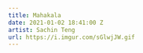 ```yaml
---
title: Mahakala
date: 2021-01-02 18:41:00 Z
artist: Sachin Teng
url: https://i.imgur.com/sGlwjJW.gif
---
```


